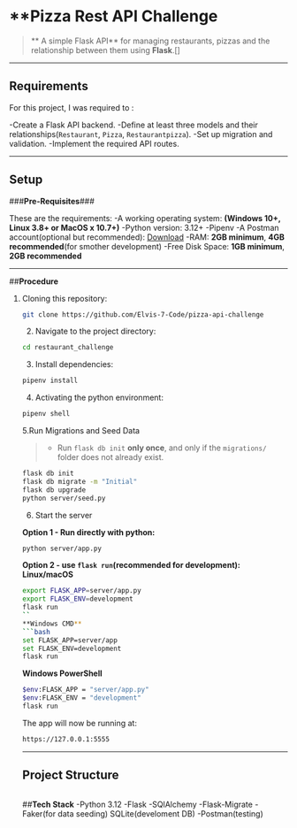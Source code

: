 # **Pizza Rest API Challenge







> ** A simple Flask API** for managing restaurants, pizzas and the relationship between them using **Flask**.[]

---

## **Requirements**
For this project, I was required to :
 
  -Create a Flask API backend.
  -Define at least three models and their relationships(`Restaurant`, `Pizza`, `Restaurantpizza`).
  -Set up migration and validation. 
  -Implement the required API routes.

  ---

  ## **Setup**

  ###**Pre-Requisites**###

  These are the requirements:
   -A working operating system: **(Windows 10+, Linux 3.8+ or MacOS x 10.7+)**
   -Python version: 3.12+
   -Pipenv
   -A Postman account(optional but recommended): [Download](https://www.postman.com)
   -RAM: **2GB minimum**, **4GB recommended**(for smother development)
   -Free Disk Space: **1GB minimum**, **2GB recommended**

  ---

  ##**Procedure**

  1. Cloning this repository:
     ```bash
     git clone https://github.com/Elvis-7-Code/pizza-api-challenge
     ```

     2. Navigate to the project directory:
     ``` bash
     cd restaurant_challenge
     ```

     3. Install dependencies:
     ``` bash
     pipenv install
     ```
     4. Activating the python environment:
     ```bash
     pipenv shell
     ```
     5.Run Migrations and Seed Data
     > - Run `flask db init` **only once**, and only if the `migrations/` folder does not already exist.
     ```bash
     flask db init
     flask db migrate -m "Initial"
     flask db upgrade
     python server/seed.py
     ```
     6. Start the server
       
       **Option 1 - Run directly with python:**
       ```bash
       python server/app.py
       ```
       **Option 2 - use `flask run`(recommended for development):**
       **Linux/macOS**
       ```bash
       export FLASK_APP=server/app.py
       export FLASK_ENV=development
       flask run 
       ``
       **Windows CMD**
       ```bash
       set FLASK_APP=server/app
       set FLASK_ENV=development
       flask run
       ```

       **Windows PowerShell**
       ```bash
       $env:FLASK_APP = "server/app.py"
       $env:FLASK_ENV = "development"
       flask run 
       ```
       The app will now be running at:
       ```bash
       https://127.0.0.1:5555
       ```

       ---

       ## **Project Structure**
       ```markdown
       ```

       ##**Tech Stack**
       -Python 3.12
       -Flask
       -SQlAlchemy
       -Flask-Migrate
       -Faker(for data seeding)
       SQLite(develoment DB)
       -Postman(testing)
       